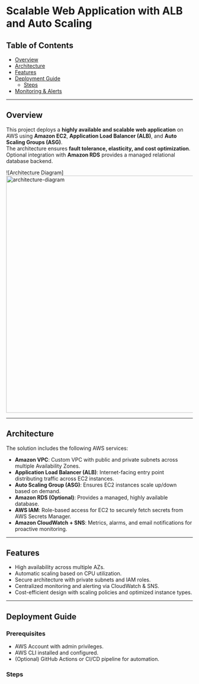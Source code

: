# Scalable Web Application with ALB and Auto Scaling

## Table of Contents
- [Overview](#overview)
- [Architecture](#architecture)
- [Features](#features)
- [Deployment Guide](#deployment-guide)
  - [Steps](#steps)
- [Monitoring & Alerts](#monitoring--alerts)

---

## Overview
This project deploys a **highly available and scalable web application** on AWS using **Amazon EC2**, **Application Load Balancer (ALB)**, and **Auto Scaling Groups (ASG)**.  
The architecture ensures **fault tolerance, elasticity, and cost optimization**.  
Optional integration with **Amazon RDS** provides a managed relational database backend.  

![Architecture Diagram]<img width="1156" height="640" alt="architecture-diagram" src="https://github.com/user-attachments/assets/43130c79-a68e-4f80-a6b8-97bf10e91ad8" />


---

## Architecture
The solution includes the following AWS services:

- **Amazon VPC**: Custom VPC with public and private subnets across multiple Availability Zones.  
- **Application Load Balancer (ALB)**: Internet-facing entry point distributing traffic across EC2 instances.  
- **Auto Scaling Group (ASG)**: Ensures EC2 instances scale up/down based on demand.  
- **Amazon RDS (Optional)**: Provides a managed, highly available database.  
- **AWS IAM**: Role-based access for EC2 to securely fetch secrets from AWS Secrets Manager.  
- **Amazon CloudWatch + SNS**: Metrics, alarms, and email notifications for proactive monitoring.  

---

## Features
- High availability across multiple AZs.  
- Automatic scaling based on CPU utilization.  
- Secure architecture with private subnets and IAM roles.  
- Centralized monitoring and alerting via CloudWatch & SNS.  
- Cost-efficient design with scaling policies and optimized instance types.  

---

## Deployment Guide

### Prerequisites
- AWS Account with admin privileges.  
- AWS CLI installed and configured.  
- (Optional) GitHub Actions or CI/CD pipeline for automation.  

### Steps

